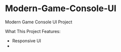 # Modern-Game-Console-UI
Modern Game Console UI Project

What This Project Features:
- Responsive UI
- 
